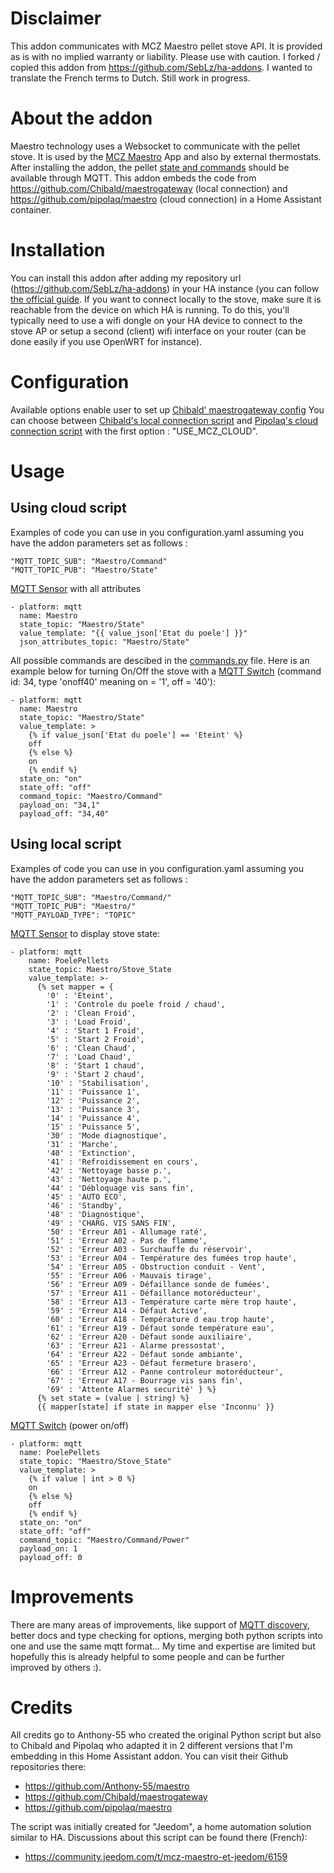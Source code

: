 # Disclaimer
This addon communicates with MCZ Maestro pellet stove API. It is provided as is with no implied warranty or liability. Please use with caution.
I forked / copied this addon from https://github.com/SebLz/ha-addons. I wanted to translate the French terms to Dutch.
Still work in progress.

# About the addon
Maestro technology uses a Websocket to communicate with the pellet stove. It is used by the [MCZ Maestro](https://www.mcz.it/en/maestro-technology/) App and also by external thermostats.
After installing the addon, the pellet [state and commands](https://github.com/Chibald/maestrogateway#payload-type-topic) should be available through MQTT.
This addon  embeds the code from https://github.com/Chibald/maestrogateway (local connection) and https://github.com/pipolaq/maestro (cloud connection) in a Home Assistant container.

# Installation
You can install this addon after adding my repository url (https://github.com/SebLz/ha-addons) in your HA instance (you can follow [the official guide](https://www.home-assistant.io/common-tasks/os#installing-third-party-add-ons). If you want to connect locally to the stove, make sure it is reachable from the device on which HA is running. To do this, you'll typically need to use a wifi dongle on your HA device to connect to the stove AP or setup a second (client) wifi interface on your router (can be done easily if you use OpenWRT for instance).

# Configuration
Available options enable user to set up [Chibald' maestrogateway config](https://github.com/Chibald/maestrogateway#configuration)
You can choose between [Chibald's local connection script](https://github.com/Chibald/maestrogateway#configuration) and [Pipolaq's cloud connection script](https://github.com/pipolaq/maestro) with the first option : "USE_MCZ_CLOUD".

# Usage

## Using cloud script
Examples of code you can use in you configuration.yaml assuming you have the addon parameters set as follows :
```
"MQTT_TOPIC_SUB": "Maestro/Command"
"MQTT_TOPIC_PUB": "Maestro/State"
```

[MQTT Sensor](https://www.home-assistant.io/integrations/sensor.mqtt/) with all attributes
```
- platform: mqtt
  name: Maestro
  state_topic: "Maestro/State"
  value_template: "{{ value_json['Etat du poele'] }}"
  json_attributes_topic: "Maestro/State"
```

All possible commands are descibed in the [commands.py](https://github.com/SebLz/ha-addons/blob/main/maestro_gateway/rootfs/maestro/local/commands.py) file. Here is an example below for turning On/Off the stove with a [MQTT Switch](https://www.home-assistant.io/integrations/switch.mqtt/) (command id: 34, type 'onoff40' meaning on = '1', off = '40'):
```
- platform: mqtt
  name: Maestro
  state_topic: "Maestro/State"
  value_template: >
    {% if value_json['Etat du poele'] == 'Eteint' %}
    off
    {% else %}
    on
    {% endif %}
  state_on: "on"
  state_off: "off"
  command_topic: "Maestro/Command"
  payload_on: "34,1"
  payload_off: "34,40"
```

## Using local script
Examples of code you can use in you configuration.yaml assuming you have the addon parameters set as follows :
```
"MQTT_TOPIC_SUB": "Maestro/Command/"
"MQTT_TOPIC_PUB": "Maestro/"
"MQTT_PAYLOAD_TYPE": "TOPIC"
```

[MQTT Sensor](https://www.home-assistant.io/integrations/sensor.mqtt/) to display stove state:
```
- platform: mqtt
    name: PoelePellets
    state_topic: Maestro/Stove_State
    value_template: >-
      {% set mapper = {
        '0' : 'Eteint',
        '1' : 'Controle du poele froid / chaud',
        '2' : 'Clean Froid',
        '3' : 'Load Froid',
        '4' : 'Start 1 Froid',
        '5' : 'Start 2 Froid',
        '6' : 'Clean Chaud',
        '7' : 'Load Chaud',
        '8' : 'Start 1 chaud',
        '9' : 'Start 2 chaud',
        '10' : 'Stabilisation',
        '11' : 'Puissance 1',
        '12' : 'Puissance 2',
        '13' : 'Puissance 3',
        '14' : 'Puissance 4',
        '15' : 'Puissance 5',
        '30' : 'Mode diagnostique',
        '31' : 'Marche',
        '40' : 'Extinction',
        '41' : 'Refroidissement en cours',
        '42' : 'Nettoyage basse p.',
        '43' : 'Nettoyage haute p.',
        '44' : 'Débloquage vis sans fin',
        '45' : 'AUTO ECO',
        '46' : 'Standby',
        '48' : 'Diagnostique',
        '49' : 'CHARG. VIS SANS FIN',
        '50' : 'Erreur A01 - Allumage raté',
        '51' : 'Erreur A02 - Pas de flamme',
        '52' : 'Erreur A03 - Surchauffe du réservoir',
        '53' : 'Erreur A04 - Température des fumées trop haute',
        '54' : 'Erreur A05 - Obstruction conduit - Vent',
        '55' : 'Erreur A06 - Mauvais tirage',
        '56' : 'Erreur A09 - Défaillance sonde de fumées',
        '57' : 'Erreur A11 - Défaillance motoréducteur',
        '58' : 'Erreur A13 - Température carte mère trop haute',
        '59' : 'Erreur A14 - Défaut Active',
        '60' : 'Erreur A18 - Température d eau trop haute',
        '61' : 'Erreur A19 - Défaut sonde température eau',
        '62' : 'Erreur A20 - Défaut sonde auxiliaire',
        '63' : 'Erreur A21 - Alarme pressostat',
        '64' : 'Erreur A22 - Défaut sonde ambiante',
        '65' : 'Erreur A23 - Défaut fermeture brasero',
        '66' : 'Erreur A12 - Panne controleur motoréducteur',
        '67' : 'Erreur A17 - Bourrage vis sans fin',
        '69' : 'Attente Alarmes securité' } %}
      {% set state = (value | string) %}
      {{ mapper[state] if state in mapper else 'Inconnu' }}
```

[MQTT Switch](https://www.home-assistant.io/integrations/switch.mqtt/) (power on/off)
```
- platform: mqtt
  name: PoelePellets
  state_topic: "Maestro/Stove_State"
  value_template: >
    {% if value | int > 0 %}
    on
    {% else %}
    off
    {% endif %}
  state_on: "on"
  state_off: "off"
  command_topic: "Maestro/Command/Power"
  payload_on: 1
  payload_off: 0
```


# Improvements
There are many areas of improvements, like support of [MQTT discovery](https://www.home-assistant.io/docs/mqtt/discovery/), better docs and type checking for options, merging both python scripts into one and use the same mqtt format... My time and expertise are limited but hopefully this is already helpful to some people and can be further improved by others :).

# Credits
All credits go to Anthony-55 who created the original Python script but also to Chibald and Pipolaq who adapted it in 2 different versions that I'm embedding in this Home Assistant addon.
You can visit their Github repositories there:
- https://github.com/Anthony-55/maestro
- https://github.com/Chibald/maestrogateway
- https://github.com/pipolaq/maestro

The script was initially created for "Jeedom", a home automation solution similar to HA. Discussions about this script can be found there (French):
- https://community.jeedom.com/t/mcz-maestro-et-jeedom/6159
